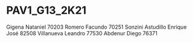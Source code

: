 # PAV1_G13_2K21
Gigena Nataniel 70203
Romero Facundo 70251
Sonzini Astudillo Enrique José 82508
Villanueva Leandro  77530
Abdenur Diego 76371
